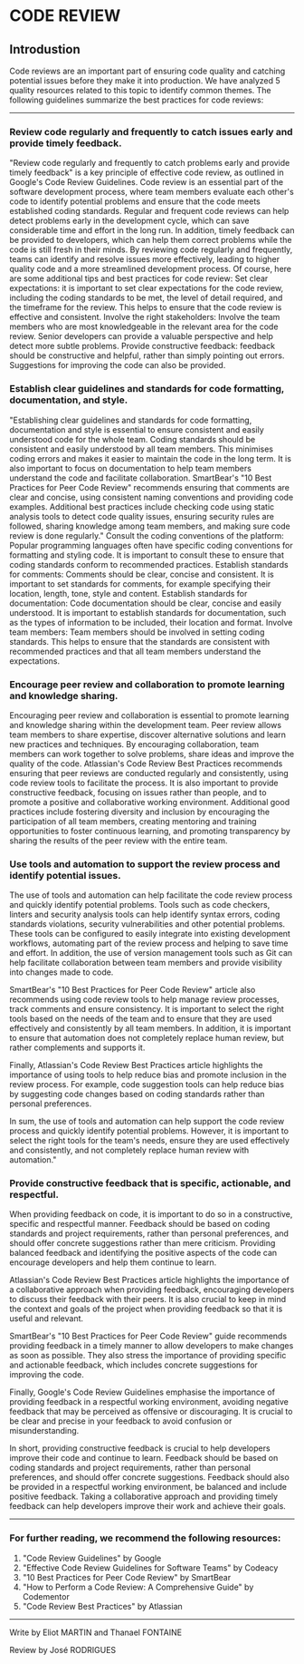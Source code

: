 # CODE REVIEW

## Introdustion

Code reviews are an important part of ensuring code quality and catching potential issues before they make it into production. We have analyzed 5 quality resources related to this topic to identify common themes. The following guidelines summarize the best practices for code reviews:

---
### Review code regularly and frequently to catch issues early and provide timely feedback.
"Review code regularly and frequently to catch problems early and provide timely feedback" is a key principle of effective code review, as outlined in Google's Code Review Guidelines. Code review is an essential part of the software development process, where team members evaluate each other's code to identify potential problems and ensure that the code meets established coding standards. Regular and frequent code reviews can help detect problems early in the development cycle, which can save considerable time and effort in the long run. In addition, timely feedback can be provided to developers, which can help them correct problems while the code is still fresh in their minds. By reviewing code regularly and frequently, teams can identify and resolve issues more effectively, leading to higher quality code and a more streamlined development process.
Of course, here are some additional tips and best practices for code review:
Set clear expectations: it is important to set clear expectations for the code review, including the coding standards to be met, the level of detail required, and the timeframe for the review. This helps to ensure that the code review is effective and consistent.
Involve the right stakeholders: Involve the team members who are most knowledgeable in the relevant area for the code review. Senior developers can provide a valuable perspective and help detect more subtle problems.
Provide constructive feedback: feedback should be constructive and helpful, rather than simply pointing out errors. Suggestions for improving the code can also be provided.

### Establish clear guidelines and standards for code formatting, documentation, and style.
"Establishing clear guidelines and standards for code formatting, documentation and style is essential to ensure consistent and easily understood code for the whole team. Coding standards should be consistent and easily understood by all team members. This minimises coding errors and makes it easier to maintain the code in the long term. It is also important to focus on documentation to help team members understand the code and facilitate collaboration. SmartBear's "10 Best Practices for Peer Code Review" recommends ensuring that comments are clear and concise, using consistent naming conventions and providing code examples. Additional best practices include checking code using static analysis tools to detect code quality issues, ensuring security rules are followed, sharing knowledge among team members, and making sure code review is done regularly."
Consult the coding conventions of the platform: Popular programming languages often have specific coding conventions for formatting and styling code. It is important to consult these to ensure that coding standards conform to recommended practices.
Establish standards for comments: Comments should be clear, concise and consistent. It is important to set standards for comments, for example specifying their location, length, tone, style and content.
Establish standards for documentation: Code documentation should be clear, concise and easily understood. It is important to establish standards for documentation, such as the types of information to be included, their location and format.
Involve team members: Team members should be involved in setting coding standards. This helps to ensure that the standards are consistent with recommended practices and that all team members understand the expectations.

### Encourage peer review and collaboration to promote learning and knowledge sharing.
Encouraging peer review and collaboration is essential to promote learning and knowledge sharing within the development team. Peer review allows team members to share expertise, discover alternative solutions and learn new practices and techniques. By encouraging collaboration, team members can work together to solve problems, share ideas and improve the quality of the code. Atlassian's Code Review Best Practices recommends ensuring that peer reviews are conducted regularly and consistently, using code review tools to facilitate the process. It is also important to provide constructive feedback, focusing on issues rather than people, and to promote a positive and collaborative working environment. Additional good practices include fostering diversity and inclusion by encouraging the participation of all team members, creating mentoring and training opportunities to foster continuous learning, and promoting transparency by sharing the results of the peer review with the entire team.

### Use tools and automation to support the review process and identify potential issues.
The use of tools and automation can help facilitate the code review process and quickly identify potential problems. Tools such as code checkers, linters and security analysis tools can help identify syntax errors, coding standards violations, security vulnerabilities and other potential problems. These tools can be configured to easily integrate into existing development workflows, automating part of the review process and helping to save time and effort. In addition, the use of version management tools such as Git can help facilitate collaboration between team members and provide visibility into changes made to code.

SmartBear's "10 Best Practices for Peer Code Review" article also recommends using code review tools to help manage review processes, track comments and ensure consistency. It is important to select the right tools based on the needs of the team and to ensure that they are used effectively and consistently by all team members. In addition, it is important to ensure that automation does not completely replace human review, but rather complements and supports it.

Finally, Atlassian's Code Review Best Practices article highlights the importance of using tools to help reduce bias and promote inclusion in the review process. For example, code suggestion tools can help reduce bias by suggesting code changes based on coding standards rather than personal preferences.

In sum, the use of tools and automation can help support the code review process and quickly identify potential problems. However, it is important to select the right tools for the team's needs, ensure they are used effectively and consistently, and not completely replace human review with automation."

### Provide constructive feedback that is specific, actionable, and respectful.
When providing feedback on code, it is important to do so in a constructive, specific and respectful manner. Feedback should be based on coding standards and project requirements, rather than personal preferences, and should offer concrete suggestions rather than mere criticism. Providing balanced feedback and identifying the positive aspects of the code can encourage developers and help them continue to learn.

Atlassian's Code Review Best Practices article highlights the importance of a collaborative approach when providing feedback, encouraging developers to discuss their feedback with their peers. It is also crucial to keep in mind the context and goals of the project when providing feedback so that it is useful and relevant.

SmartBear's "10 Best Practices for Peer Code Review" guide recommends providing feedback in a timely manner to allow developers to make changes as soon as possible. They also stress the importance of providing specific and actionable feedback, which includes concrete suggestions for improving the code.

Finally, Google's Code Review Guidelines emphasise the importance of providing feedback in a respectful working environment, avoiding negative feedback that may be perceived as offensive or discouraging. It is crucial to be clear and precise in your feedback to avoid confusion or misunderstanding.

In short, providing constructive feedback is crucial to help developers improve their code and continue to learn. Feedback should be based on coding standards and project requirements, rather than personal preferences, and should offer concrete suggestions. Feedback should also be provided in a respectful working environment, be balanced and include positive feedback. Taking a collaborative approach and providing timely feedback can help developers improve their work and achieve their goals.

---
### For further reading, we recommend the following resources:
1. "Code Review Guidelines" by Google
2. "Effective Code Review Guidelines for Software Teams" by Codeacy
3. "10 Best Practices for Peer Code Review" by SmartBear
4. "How to Perform a Code Review: A Comprehensive Guide" by Codementor
5. "Code Review Best Practices" by Atlassian
---

Write by Eliot MARTIN and Thanael FONTAINE

Review by José RODRIGUES